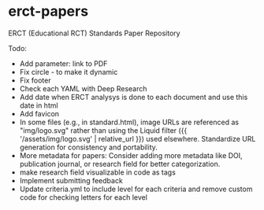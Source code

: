 # erct-papers
ERCT (Educational RCT) Standards Paper Repository

Todo:
- Add parameter: link to PDF
- Fix circle - to make it dynamic
- Fix footer
- Check each YAML with Deep Research
- Add date when ERCT analysys is done to each document and use this date in html
- Add favicon
- In some files (e.g., in standard.html), image URLs are referenced as "img/logo.svg" rather than using the Liquid filter ({{ '/assets/img/logo.svg' | relative_url }}) used elsewhere. Standardize URL generation for consistency and portability.
- More metadata for papers: Consider adding more metadata like DOI, publication journal, or research field for better categorization.
- make research field visualizable in code as tags
- Implement submitting feedback
- Update criteria.yml to include level for each criteria and remove custom code for checking letters for each level 